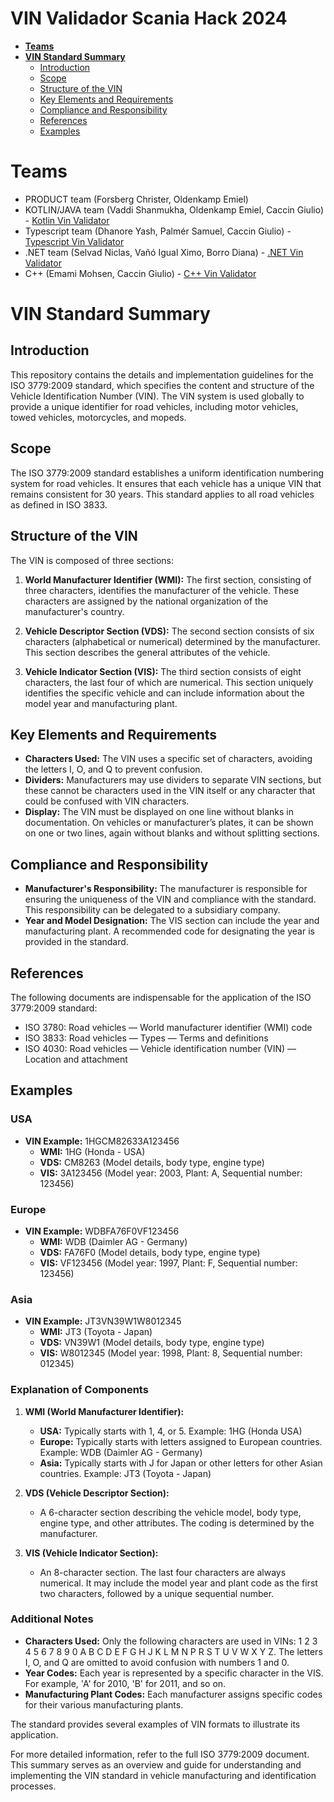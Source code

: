 # VIN Validador Scania Hack 2024

- [**Teams**](#teams)
- [**VIN Standard Summary**](#vin-standard-summary)
  - [Introduction](#introduction)
  - [Scope](#scope)
  - [Structure of the VIN](#structure-of-the-vin)
  - [Key Elements and Requirements](#key-elements-and-requirements)
  - [Compliance and Responsibility](#compliance-and-responsibility)
  - [References](#references)
  - [Examples](#examples)

# Teams
* PRODUCT team (Forsberg Christer, Oldenkamp Emiel) 
* KOTLIN/JAVA team (Vaddi Shanmukha, Oldenkamp Emiel, Caccin Giulio) - [Kotlin Vin Validator](https://github.com/vinner-it/vinner-it-kotlin)
* Typescript team (Dhanore Yash, Palmér Samuel, Caccin Giulio) - [Typescript Vin Validator](https://github.com/vinner-it/vinner-it-typescript)
* .NET team (Selvad Niclas, Vañó Igual Ximo, Borro Diana) - [.NET Vin Validator](https://github.com/vinner-it/vinner-it-dotnet)
* C++ (Emami Mohsen, Caccin Giulio) - [C++ Vin Validator](https://github.com/vinner-it/vinner-it-cpp)

# VIN Standard Summary

## Introduction
This repository contains the details and implementation guidelines for the ISO 3779:2009 standard, which specifies the content and structure of the Vehicle Identification Number (VIN). The VIN system is used globally to provide a unique identifier for road vehicles, including motor vehicles, towed vehicles, motorcycles, and mopeds.

## Scope
The ISO 3779:2009 standard establishes a uniform identification numbering system for road vehicles. It ensures that each vehicle has a unique VIN that remains consistent for 30 years. This standard applies to all road vehicles as defined in ISO 3833.

## Structure of the VIN
The VIN is composed of three sections:

1. **World Manufacturer Identifier (WMI):** The first section, consisting of three characters, identifies the manufacturer of the vehicle. These characters are assigned by the national organization of the manufacturer's country.

2. **Vehicle Descriptor Section (VDS):** The second section consists of six characters (alphabetical or numerical) determined by the manufacturer. This section describes the general attributes of the vehicle.

3. **Vehicle Indicator Section (VIS):** The third section consists of eight characters, the last four of which are numerical. This section uniquely identifies the specific vehicle and can include information about the model year and manufacturing plant.

## Key Elements and Requirements
- **Characters Used:** The VIN uses a specific set of characters, avoiding the letters I, O, and Q to prevent confusion.
- **Dividers:** Manufacturers may use dividers to separate VIN sections, but these cannot be characters used in the VIN itself or any character that could be confused with VIN characters.
- **Display:** The VIN must be displayed on one line without blanks in documentation. On vehicles or manufacturer’s plates, it can be shown on one or two lines, again without blanks and without splitting sections.

## Compliance and Responsibility
- **Manufacturer's Responsibility:** The manufacturer is responsible for ensuring the uniqueness of the VIN and compliance with the standard. This responsibility can be delegated to a subsidiary company.
- **Year and Model Designation:** The VIS section can include the year and manufacturing plant. A recommended code for designating the year is provided in the standard.

## References
The following documents are indispensable for the application of the ISO 3779:2009 standard:
- ISO 3780: Road vehicles — World manufacturer identifier (WMI) code
- ISO 3833: Road vehicles — Types — Terms and definitions
- ISO 4030: Road vehicles — Vehicle identification number (VIN) — Location and attachment

## Examples

### USA
- **VIN Example:** 1HGCM82633A123456
  - **WMI:** 1HG (Honda - USA)
  - **VDS:** CM8263 (Model details, body type, engine type)
  - **VIS:** 3A123456 (Model year: 2003, Plant: A, Sequential number: 123456)

### Europe
- **VIN Example:** WDBFA76F0VF123456
  - **WMI:** WDB (Daimler AG - Germany)
  - **VDS:** FA76F0 (Model details, body type, engine type)
  - **VIS:** VF123456 (Model year: 1997, Plant: F, Sequential number: 123456)

### Asia
- **VIN Example:** JT3VN39W1W8012345
  - **WMI:** JT3 (Toyota - Japan)
  - **VDS:** VN39W1 (Model details, body type, engine type)
  - **VIS:** W8012345 (Model year: 1998, Plant: 8, Sequential number: 012345)

### Explanation of Components
1. **WMI (World Manufacturer Identifier):**
   - **USA:** Typically starts with 1, 4, or 5. Example: 1HG (Honda USA)
   - **Europe:** Typically starts with letters assigned to European countries. Example: WDB (Daimler AG - Germany)
   - **Asia:** Typically starts with J for Japan or other letters for other Asian countries. Example: JT3 (Toyota - Japan)

2. **VDS (Vehicle Descriptor Section):**
   - A 6-character section describing the vehicle model, body type, engine type, and other attributes. The coding is determined by the manufacturer.

3. **VIS (Vehicle Indicator Section):**
   - An 8-character section. The last four characters are always numerical. It may include the model year and plant code as the first two characters, followed by a unique sequential number.

### Additional Notes
- **Characters Used:** Only the following characters are used in VINs: 1 2 3 4 5 6 7 8 9 0 A B C D E F G H J K L M N P R S T U V W X Y Z. The letters I, O, and Q are omitted to avoid confusion with numbers 1 and 0.
- **Year Codes:** Each year is represented by a specific character in the VIS. For example, 'A' for 2010, 'B' for 2011, and so on.
- **Manufacturing Plant Codes:** Each manufacturer assigns specific codes for their various manufacturing plants.

The standard provides several examples of VIN formats to illustrate its application.

For more detailed information, refer to the full ISO 3779:2009 document. This summary serves as an overview and guide for understanding and implementing the VIN standard in vehicle manufacturing and identification processes.
